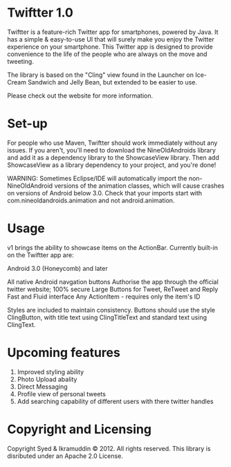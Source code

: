 Twiftter 1.0
========

Twiftter is a feature-rich Twitter app for smartphones, powered by Java. It has a simple & easy-to-use UI that will surely make you enjoy the Twitter experience on your smartphone.
This Twitter app is designed to provide convenience to the life of the people who are always on the move and tweeting.

The library is based on the "Cling" view found in the Launcher on Ice-Cream Sandwich and Jelly Bean, but extended to be easier to use.

Please check out the website for more information.

Set-up
========

For people who use Maven, Twiftter should work immediately without any issues. If you aren't, you'll need to download the NineOldAndroids library and add it as a dependency library to the ShowcaseView library. Then add ShowcaseView as a library dependency to your project, and you're done!

WARNING: Sometimes Eclipse/IDE will automatically import the non-NineOldAndroid versions of the animation classes, which will cause crashes on versions of Android below 3.0. Check that your imports start with com.nineoldandroids.animation and not android.animation.

Usage
========

v1 brings the ability to showcase items on the ActionBar. Currently built-in on the Twiftter app are:

Android 3.0 (Honeycomb) and later

All native Android navgation buttons
Authorise the app through the official twitter website; 100% secure
Large Buttons for Tweet, ReTweet and Reply
Fast and Fluid interface
Any ActionItem - requires only the item's ID

Styles are included to maintain consistency. Buttons should use the style ClingButton, with title text using ClingTitleText and standard text using ClingText.

Upcoming features
========

1. Improved styling ability
2. Photo Upload abality
3. Direct Messaging
4. Profile view of personal tweets
5. Add searching capability of different users with there twitter handles

Copyright and Licensing
========
Copyright Syed & Ikramuddin © 2012. All rights reserved.
This library is disributed under an Apache 2.0 License.
